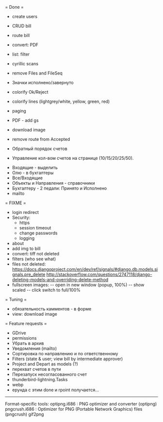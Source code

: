 = Done =
+ create users
+ CRUD bill
+ route bill
+ convert: PDF
+ list: filter

+ cyrillic scans
+ remove Files and FileSeq
+ Значки исполнено/завернуто
+ colorify Ok/Reject
+ colorify lines (lightgrey/white, yellow, green, red)
+ paging
+ PDF - add gs
+ download image
+ remove route from Accepted

+ Обратный порядок счетов
+ Управление кол-вом счетов на странице (10/15/20/25/50).
* Входящие - выделить
* Олю - в бухгалтеры
* Все/Входящие
* Объекты и Направления - справочники
* Бухгалтеру - 2 педали: Принято и Исполнено
* mailto

= FIXME =
* login redirect
* Security:
	* https
	* session timeout
	* change passwords
	* logging
* about
* add img to bill
* convert: tiff not deleted
* filters (who see what)
* files not deleted:
	https://docs.djangoproject.com/en/dev/ref/signals/#django.db.models.signals.pre_delete
	http://stackoverflow.com/questions/2747118/django-deleting-models-and-overriding-delete-method
* fullscreen images:
-- open in new window (popup, 100%)
-- show scaled
-- click switch to full/100%

= Tuning =
* обязательность камментов - в форме
* view: download image

= Feature requests =
* GDrive
* permissions
* Убрать в архив
* Уведомления (mailto)
* Сортировка по направлению и по ответственному
* Filters (state & user; view bill by intermediate approver)
* Project and Depart as models (?)
* перехват счетов в пути
* Перезапуск несогласованного счет
* thunderbird-lightning.Tasks
* webp
* ерунда с этим done и rpoint получается...

----
Format-specific tools:
optipng.i686 : PNG optimizer and converter (optipng)
pngcrush.i686 : Optimizer for PNG (Portable Network Graphics) files (pngcrush)
gif2png
